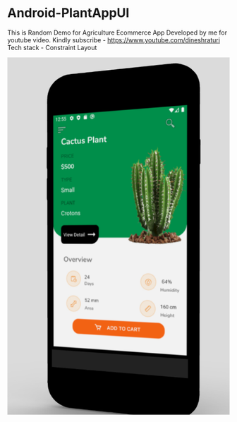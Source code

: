 # Android-PlantAppUI
This is Random Demo for Agriculture Ecommerce App Developed by me for youtube video.
Kindly subscribe - https://www.youtube.com/dineshraturi
Tech stack -  Constraint Layout


![Screenshot](plantappui.PNG)

